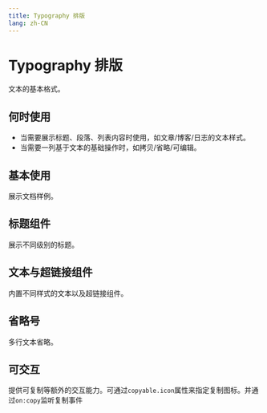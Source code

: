 ```yaml
---
title: Typography 排版
lang: zh-CN
---
```


# Typography 排版

文本的基本格式。

## 何时使用

- 当需要展示标题、段落、列表内容时使用，如文章/博客/日志的文本样式。
- 当需要一列基于文本的基础操作时，如拷贝/省略/可编辑。

## 基本使用

展示文档样例。

<demo src="../../../../example/typography/basic.svelte"  github='Typography'></demo>

## 标题组件

展示不同级别的标题。

<demo src="../../../../example/typography/title.svelte"  github='Typography'></demo>

## 文本与超链接组件

内置不同样式的文本以及超链接组件。

<demo src="../../../../example/typography/text.svelte"  github='Typography'></demo>

## 省略号

多行文本省略。

<demo src="../../../../example/typography/ellipsis.svelte"  github='Typography'></demo>


## 可交互

提供可复制等额外的交互能力。可通过`copyable.icon`属性来指定复制图标。并通过`on:copy`监听复制事件

<demo src="../../../../example/typography/copy.svelte"  github='Typography'></demo>
